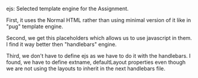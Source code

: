 ejs: Selected template engine for the Assignment.

First, it uses the Normal HTML rather than using minimal version of it like in "pug" template engine.

Second, we get this placeholders which allows us to use javascript in them. I find it way better then "handlebars" engine.

Third, we don't have to define ejs as we have to do it with the handlebars. I found, we have to define extname, defaultLayout properties even though we are not using the layouts to inherit in the next handlebars file.